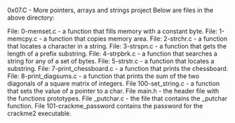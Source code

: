 0x07.C - More pointers, arrays and strings project
Below are files in the above directory:

File: 0-memset.c - a function that fills memory with a constant byte.
File: 1-memcpy.c - a function that copies memory area.
File: 2-strchr.c - a function that locates a character in a string.
File: 3-strspn.c - a function that gets the length of a prefix substring.
File: 4-strpbrk.c - a function that searches a string for any of a set of bytes.
File: 5-strstr.c - a function that locates a substring.
File: 7-print_chessboard.c - a function that prints the chessboard.
File: 8-print_diagsums.c - a function that prints the sum of the two diagonals of a square matrix of integers.
File 100-set_string.c - a function that sets the value of a pointer to a char.
File main.h - the header file with the functions prototypes.
File _putchar.c - the file that contains the _putchar function.
File 101-crackme_password contains the password for the crackme2 executable.
